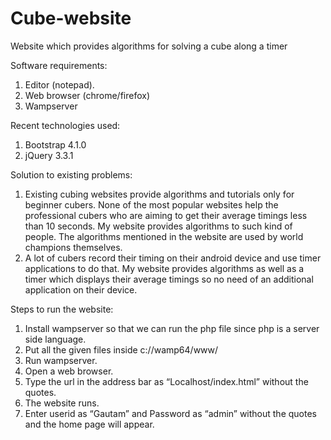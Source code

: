 # Cube-website
Website which provides algorithms for solving a cube along a timer

Software requirements:
1.	Editor (notepad).
2.	Web browser (chrome/firefox)
3.	Wampserver

Recent technologies used:
1.	Bootstrap 4.1.0
2.	jQuery 3.3.1

Solution to existing problems:
1.	Existing cubing websites provide algorithms and tutorials only for beginner cubers. None of the most popular websites help the professional cubers who are aiming to get their average timings less than 10 seconds. My website provides algorithms to such kind of people. The algorithms mentioned in the website are used by world champions themselves.
2.	A lot of cubers record their timing on their android device and use timer applications to do that. My website provides algorithms as well as a timer which displays their average timings so no need of an additional application on their device. 


Steps to run the website:
1.	Install wampserver so that we can run the php file since php is a server side language.
2.	Put all the given files inside c://wamp64/www/
3.	Run wampserver.
4.	Open a web browser.
5.	Type the url in the address bar as “Localhost/index.html” without the quotes.
6.	The website runs.
7.	Enter userid as “Gautam” and Password as “admin” without the quotes and the home page will appear.
